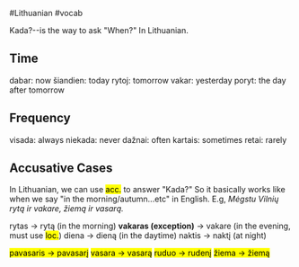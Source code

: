 #Lithuanian #vocab 

Kada?--is the way to ask "When?" In Lithuanian.

## Time

dabar: now
šiandien: today
rytoj: tomorrow
vakar: yesterday
poryt: the day after tomorrow

## Frequency

visada: always
niekada: never
dažnai: often
kartais: sometimes
retai: rarely

## Accusative Cases

In Lithuanian, we can use <mark class="hltr-green">acc.</mark> to answer "Kada?" So it basically works like when we say "in the morning/autumn...etc" in English. E.g, _Mėgstu Vilnių rytą ir vakare, žiemą ir vasarą._

rytas -> rytą (in the morning)
__vakaras (exception)__ -> vakare (in the evening, must use <mark class="hltr-green">loc.</mark>)
diena -> dieną (in the daytime)
naktis -> naktį (at night)

<mark class="hltr-yellow">pavasaris -> pavasarį</mark>
<mark class="hltr-green">vasara -> vasarą</mark>
<mark class="hltr-orange">ruduo -> rudenį</mark>
<mark class="hltr-blue">žiema -> žiemą</mark>



  
